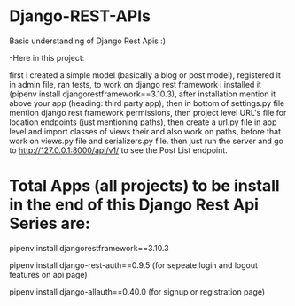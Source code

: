 # Django-REST-APIs
Basic understanding of Django Rest Apis :)

-Here in this project: 

first i created a simple model (basically a blog or post model),
registered it in admin file,
ran tests,
to work on django rest framework i installed it (pipenv install djangorestframework==3.10.3),
after installation mention it above your app (heading: third party app),
then in bottom of settings.py file mention django rest framework permissions,
then project level URL's file for location endpoints (just mentioning paths),
then create a url.py file in app level and import classes of views their and also work on paths,
before that work on views.py file and serializers.py file.
then just run the server and go to http://127.0.0.1:8000/api/v1/ to see the Post List endpoint.


# Total Apps (all projects) to be install in the end of this Django Rest Api Series are:

pipenv install djangorestframework==3.10.3

pipenv install django-rest-auth==0.9.5     (for sepeate login and logout features on api page)

pipenv install django-allauth==0.40.0      (for signup or registration page)
